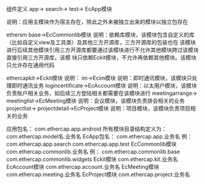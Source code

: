 组件定义
app->
search->
test->
EcApp模块 

说明：应用主模块作为宿主存在，除此之外未被独立出来的模块以独立包存在

ethersm
base->EcCommonlib模块
说明：依赖库模块，该模块包含自定义的库（比如自定义view及工具类）及其他三方开源库，三方开源库的包装也在
该模块进行后续其他模块引用三方开源库都要通过该模块进行不允许其他模块跨过该模块直接引用三方开源库，该模
块只依赖Eckit模块，不允许再依赖其他模块。该模块只允许存在通用代码

ethercapkit->Eckit模块
说明：
im->Ecim模块
说明：即时通讯模块，该模块只处理即时通讯业务
logincertificate->EcAccount模块
说明：以太用户模块，该模块负责账户相关业务，如后续三方登陆相关都需要在该模块进行
meetingarrange->
meetinglist->EcMeeting模块
说明：会议模块，该模块负责排会相关的业务
projectlist->
projectdetail->EcProject模块
说明：项目模块，该模块负责项目相关的业务

应用包名：
com.ethercap.app.android
所有模块目录结构定义为：
com.ethercap.model名.业务名
EcApp包名：
com.ethercap.app.业务名
例：
com.ethercap.app.search
com.ethercap.app.test
EcCommonlib模块
com.ethercap.commonlib.业务名
例：
com.ethercap.commonlib.base
com.ethercap.commonlib.widgets
Eckit模块
com.ethercap.kit.业务名
EcAccount模块
com.ethercap.account.业务名
EcMeeting模块
com.ethercap.meeting.业务名
EcProject模块
com.ethercap.project.业务名
